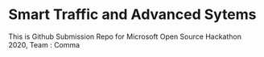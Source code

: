 # Smart Traffic and Advanced Sytems
 This is Github Submission Repo for Microsoft Open Source Hackathon 2020, Team : Comma
